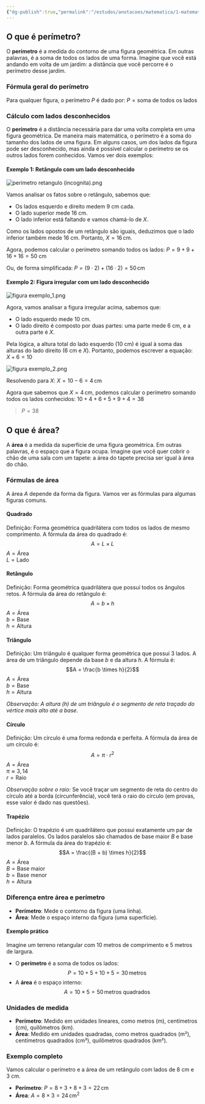 ```yaml
---
{"dg-publish":true,"permalink":"/estudos/anotacoes/matematica/1-matematica-fundamental/4-geometria-plana/4-6-perimetro-e-area/","updated":"2025-03-08T18:09:44.469-03:00"}
---
```


## O que é perímetro?

O **perímetro** é a medida do contorno de uma figura geométrica. Em outras palavras, é a soma de todos os lados de uma forma. Imagine que você está andando em volta de um jardim: a distância que você percorre é o perímetro desse jardim.

### Fórmula geral do perímetro

Para qualquer figura, o perímetro $P$ é dado por: $P = \text{soma de todos os lados}$ 

### Cálculo com lados desconhecidos

O **perímetro** é a distância necessária para dar uma volta completa em uma figura geométrica. De maneira mais matemática, o perímetro é a soma do tamanho dos lados de uma figura. Em alguns casos, um dos lados da figura pode ser desconhecido, mas ainda é possível calcular o perímetro se os outros lados forem conhecidos. Vamos ver dois exemplos:

#### Exemplo 1: Retângulo com um lado desconhecido

![perimetro retangulo (incognita).png](/img/user/assets/Notas/Matem%C3%A1tica%20e%20Natureza/1.%20Matem%C3%A1tica%20-%20Fundamental/4.%20Geometria%20plana/4.%206.%20Per%C3%ADmetro%20e%20%C3%A1rea/perimetro%20retangulo%20(incognita).png)

Vamos analisar os fatos sobre o retângulo, sabemos que:

- Os lados esquerdo e direito medem 9 cm cada.
- O lado superior mede 16 cm.
- O lado inferior está faltando e vamos chamá-lo de $X$.

Como os lados opostos de um retângulo são iguais, deduzimos que o lado inferior também mede 16 cm. Portanto, $X = 16 \, \text{cm}$.

Agora, podemos calcular o perímetro somando todos os lados: $P = 9 + 9 + 16 + 16 = 50 \text{ cm}$

Ou, de forma simplificada: $P = (9 \cdot 2) + (16 \cdot 2) = 50 \, \text{cm}$

#### Exemplo 2: Figura irregular com um lado desconhecido

![figura exemplo_1.png](/img/user/assets/Notas/Matem%C3%A1tica%20e%20Natureza/1.%20Matem%C3%A1tica%20-%20Fundamental/4.%20Geometria%20plana/4.%206.%20Per%C3%ADmetro%20e%20%C3%A1rea/figura%20exemplo_1.png)

Agora, vamos analisar a figura irregular acima, sabemos que:

- O lado esquerdo mede 10 cm.
- O lado direito é composto por duas partes: uma parte mede 6 cm, e a outra parte é $X$.

Pela lógica, a altura total do lado esquerdo (10 cm) é igual à soma das alturas do lado direito (6 cm e $X$). Portanto, podemos escrever a equação: $X + 6 = 10$

![figura exemplo_2.png](/img/user/assets/Notas/Matem%C3%A1tica%20e%20Natureza/1.%20Matem%C3%A1tica%20-%20Fundamental/4.%20Geometria%20plana/4.%206.%20Per%C3%ADmetro%20e%20%C3%A1rea/figura%20exemplo_2.png)

Resolvendo para $X$: $X = 10 - 6 = 4 \, \text{cm}$

Agora que sabemos que $X = 4 \, \text{cm}$, podemos calcular o perímetro somando todos os lados conhecidos: $10 + 4 + 6 + 5 + 9 + 4 = 38$

> $P = 38$

## O que é área?

A **área** é a medida da superfície de uma figura geométrica. Em outras palavras, é o espaço que a figura ocupa. Imagine que você quer cobrir o chão de uma sala com um tapete: a área do tapete precisa ser igual à área do chão.

### Fórmulas de área

A área $A$ depende da forma da figura. Vamos ver as fórmulas para algumas figuras comuns.

#### Quadrado

Definição: Forma geométrica quadrilátera com todos os lados de mesmo comprimento. A fórmula da área do quadrado é: 
$$A = L \times L$$
$A = \text{Área}$  
$L = \text{Lado}$

#### Retângulo

Definição: Forma geométrica quadrilátera que possui todos os ângulos retos. A fórmula da área do retângulo é: 
$$A = b \times h$$
$A = \text{Área}$  
$b = \text{Base}$  
$h = \text{Altura}$

#### Triângulo

Definição: Um triângulo é qualquer forma geométrica que possui 3 lados. A área de um triângulo depende da base $b$ e da altura $h$. A fórmula é: 
$$A = \frac{b \times h}{2}$$
$A = \text{Área}$  
$b = \text{Base}$  
$h = \text{Altura}$

*Observação: A altura ($h$) de um triângulo é o segmento de reta traçado do vértice mais alto até a base.*

#### Círculo

Definição: Um círculo é uma forma redonda e perfeita. A fórmula da área de um círculo é: 
$$A = \pi \cdot r^2$$
$A = \text{Área}$  
$\pi \approx 3,14$  
$r = \text{Raio}$

*Observação sobre o raio:* Se você traçar um segmento de reta do centro do círculo até a borda (circunferência), você terá o raio do círculo (em provas, esse valor é dado nas questões).

#### Trapézio

Definição: O trapézio é um quadrilátero que possui exatamente um par de lados paralelos. Os lados paralelos são chamados de base maior $B$ e base menor $b$. A fórmula da área do trapézio é: 
$$A = \frac{(B + b) \times h}{2}$$
$A = \text{Área}$  
$B = \text{Base maior}$  
$b = \text{Base menor}$  
$h = \text{Altura}$
### Diferença entre área e perímetro

- **Perímetro**: Mede o contorno da figura (uma linha).
- **Área**: Mede o espaço interno da figura (uma superfície).

#### Exemplo prático

Imagine um terreno retangular com 10 metros de comprimento e 5 metros de largura.

- O **perímetro** é a soma de todos os lados: $$P = 10 + 5 + 10 + 5 = 30 \, \text{metros}$$
- A **área** é o espaço interno: $$A = 10 \times 5 = 50 \, \text{metros quadrados}$$

### Unidades de medida

- **Perímetro**: Medido em unidades lineares, como metros (m), centímetros (cm), quilômetros (km).
- **Área**: Medido em unidades quadradas, como metros quadrados (m²), centímetros quadrados (cm²), quilômetros quadrados (km²).

### Exemplo completo

Vamos calcular o perímetro e a área de um retângulo com lados de 8 cm e 3 cm.

- **Perímetro**: $P = 8 + 3 + 8 + 3 = 22 \, \text{cm}$
- **Área**: $A = 8 \times 3 = 24 \, \text{cm}^2$
